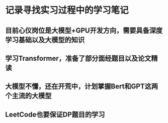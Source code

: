 # 记录寻找实习过程中的学习笔记
## 目前心仪岗位是大模型+GPU开发方向，需要具备深度学习基础以及大模型的知识
## 学习Transformer，准备了部分面经题目以及论文精读
## 大模型不懂，还在开荒中，计划掌握Bert和GPT这两个主流的大模型
## LeetCode也要保证DP题目的学习
